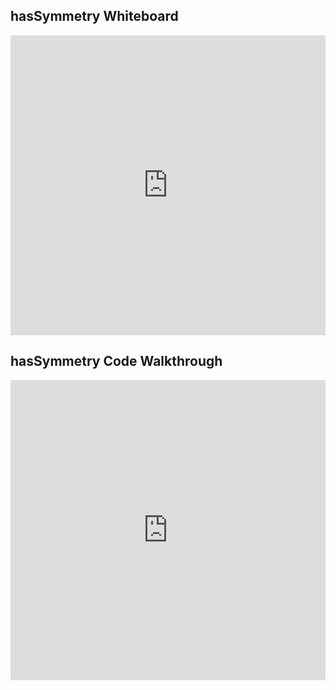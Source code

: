 ## hasSymmetry Whiteboard

<iframe src="https://player.vimeo.com/video/235401996" width="100%" height="480" frameborder="0" webkitallowfullscreen mozallowfullscreen allowfullscreen></iframe>


## hasSymmetry Code Walkthrough

<iframe src="https://player.vimeo.com/video/235789098" width="100%" height="480" frameborder="0" webkitallowfullscreen mozallowfullscreen allowfullscreen></iframe>
